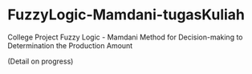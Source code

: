 # FuzzyLogic-Mamdani-tugasKuliah
College Project Fuzzy Logic - Mamdani Method for Decision-making to Determination the Production Amount


(Detail on progress) 
